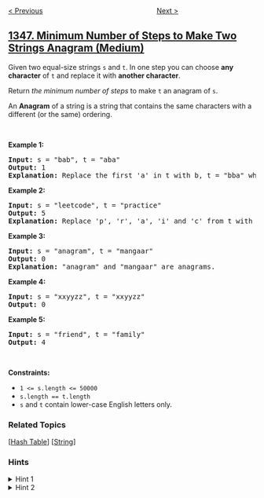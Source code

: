 <!--|This file generated by command(leetcode description); DO NOT EDIT.    |-->
<!--+----------------------------------------------------------------------+-->
<!--|@author    openset <openset.wang@gmail.com>                           |-->
<!--|@link      https://github.com/openset                                 |-->
<!--|@home      https://github.com/openset/leetcode                        |-->
<!--+----------------------------------------------------------------------+-->

[< Previous](../check-if-n-and-its-double-exist "Check If N and Its Double Exist")
　　　　　　　　　　　　　　　　
[Next >](../tweet-counts-per-frequency "Tweet Counts Per Frequency")

## [1347. Minimum Number of Steps to Make Two Strings Anagram (Medium)](https://leetcode.com/problems/minimum-number-of-steps-to-make-two-strings-anagram "制造字母异位词的最小步骤数")

<p>Given two equal-size strings <code>s</code> and <code>t</code>. In one step you can choose <strong>any character</strong> of <code>t</code> and replace it with <strong>another character</strong>.</p>

<p>Return <em>the minimum number of steps</em> to make <code>t</code>&nbsp;an anagram of <code>s</code>.</p>

<p>An&nbsp;<strong>Anagram</strong>&nbsp;of a&nbsp;string&nbsp;is a string that contains the same characters with a different (or the same) ordering.</p>

<p>&nbsp;</p>
<p><strong>Example 1:</strong></p>

<pre>
<strong>Input:</strong> s = &quot;bab&quot;, t = &quot;aba&quot;
<strong>Output:</strong> 1
<strong>Explanation:</strong> Replace the first &#39;a&#39; in t with b, t = &quot;bba&quot; which is anagram of s.
</pre>

<p><strong>Example 2:</strong></p>

<pre>
<strong>Input:</strong> s = &quot;leetcode&quot;, t = &quot;practice&quot;
<strong>Output:</strong> 5
<strong>Explanation:</strong> Replace &#39;p&#39;, &#39;r&#39;, &#39;a&#39;, &#39;i&#39; and &#39;c&#39; from t with proper characters to make t anagram of s.
</pre>

<p><strong>Example 3:</strong></p>

<pre>
<strong>Input:</strong> s = &quot;anagram&quot;, t = &quot;mangaar&quot;
<strong>Output:</strong> 0
<strong>Explanation:</strong> &quot;anagram&quot; and &quot;mangaar&quot; are anagrams. 
</pre>

<p><strong>Example 4:</strong></p>

<pre>
<strong>Input:</strong> s = &quot;xxyyzz&quot;, t = &quot;xxyyzz&quot;
<strong>Output:</strong> 0
</pre>

<p><strong>Example 5:</strong></p>

<pre>
<strong>Input:</strong> s = &quot;friend&quot;, t = &quot;family&quot;
<strong>Output:</strong> 4
</pre>

<p>&nbsp;</p>
<p><strong>Constraints:</strong></p>

<ul>
	<li><code>1 &lt;= s.length &lt;= 50000</code></li>
	<li><code>s.length == t.length</code></li>
	<li><code>s</code> and <code>t</code> contain lower-case English letters only.</li>
</ul>

### Related Topics
  [[Hash Table](../../tag/hash-table/README.md)]
  [[String](../../tag/string/README.md)]

### Hints
<details>
<summary>Hint 1</summary>
Count the frequency of characters of each string.
</details>

<details>
<summary>Hint 2</summary>
Loop over all characters if the frequency of a character in t is less than the frequency of the same character in s then add the difference between the frequencies to the answer.
</details>
